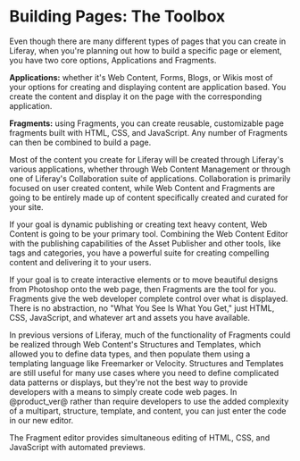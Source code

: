 # Building Pages: The Toolbox

Even though there are many different types of pages that you can create in 
Liferay, when you're planning out how to build a specific page or element, you have two core options, Applications and Fragments.

**Applications:** whether it's Web Content, Forms, Blogs, or Wikis most of your 
options for creating and displaying content are application based. You create 
the content and display it on the page with the corresponding application.

**Fragments:** using Fragments, you can create reusable, customizable page
fragments built with HTML, CSS, and JavaScript. Any number of Fragments can 
then be combined to build a page.

Most of the content you create for Liferay will be created through Liferay's various applications, whether through Web Content Management or through one of Liferay's Collaboration suite of applications. Collaboration is primarily focused on user created content, while Web Content and Fragments are going to be entirely made up of content specifically created and curated for your site.

If your goal is dynamic publishing or creating text heavy content, Web Content is going to be your primary tool. Combining the Web Content Editor with the publishing capabilities of the Asset Publisher and other tools, like tags and categories, you have a powerful suite for creating compelling content and delivering it to your users.

If your goal is to create interactive elements or to move beautiful designs from Photoshop onto the web page, then Fragments are the tool for you. Fragments give the web developer complete control over what is displayed. There is no abstraction, no "What You See Is What You Get," just HTML, CSS, JavaScript, and whatever art and assets you have available. 

In previous versions of Liferay, much of the functionality of Fragments could be realized through Web Content's Structures and Templates, which allowed you to define data types, and then populate them using a templating language like Freemarker or Velocity. Structures and Templates are still useful for many use cases where you need to define complicated data patterns or displays, but they're not the best way to provide developers with a means to simply create code web pages. In @product_ver@ rather than require developers to use the added complexity of a multipart, structure, template, and content, you can just enter the code in our new editor.

The Fragment editor provides simultaneous editing of HTML, CSS, and JavaScript with automated previews.

